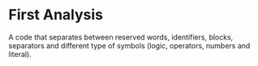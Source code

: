# First Analysis
A code that separates between reserved words, identifiers, blocks, separators and different type of symbols (logic, operators, numbers and literal).
